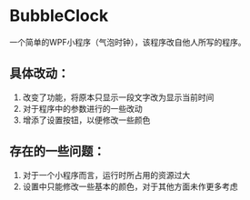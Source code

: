 # BubbleClock
一个简单的WPF小程序（气泡时钟），该程序改自他人所写的程序。
## 具体改动：
1. 改变了功能，将原本只显示一段文字改为显示当前时间
2. 对于程序中的参数进行的一些改动
3. 增添了设置按钮，以便修改一些颜色

## 存在的一些问题：
1. 对于一个小程序而言，运行时所占用的资源过大
2. 设置中只能修改一些基本的颜色，对于其他方面未作更多考虑
